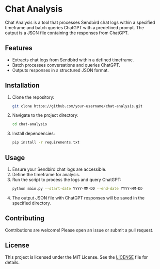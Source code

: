 # Chat Analysis
Chat Analysis is a tool that processes Sendbird chat logs within a specified timeframe and batch queries ChatGPT with a predefined prompt. The output is a JSON file containing the responses from ChatGPT.
## Features
- Extracts chat logs from Sendbird within a defined timeframe.
- Batch processes conversations and queries ChatGPT.
- Outputs responses in a structured JSON format.
## Installation
1. Clone the repository:
   ```bash
   git clone https://github.com/your-username/chat-analysis.git
   ```
2. Navigate to the project directory:
   ```bash
   cd chat-analysis
   ```
3. Install dependencies:
   ```bash
   pip install -r requirements.txt
   ```
## Usage
1. Ensure your Sendbird chat logs are accessible.
2. Define the timeframe for analysis.
3. Run the script to process the logs and query ChatGPT:
   ```bash
   python main.py --start-date YYYY-MM-DD --end-date YYYY-MM-DD
   ```
4. The output JSON file with ChatGPT responses will be saved in the specified directory.
## Contributing
Contributions are welcome! Please open an issue or submit a pull request.
## License
This project is licensed under the MIT License. See the [LICENSE](LICENSE) file for details.

